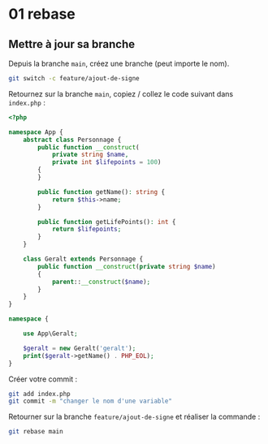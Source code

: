 # 01 rebase

## Mettre à jour sa branche

Depuis la branche `main`, créez une branche (peut importe le nom).

```bash
git switch -c feature/ajout-de-signe
```

Retournez sur la branche `main`, copiez / collez le code suivant dans `index.php` :

```php
<?php

namespace App {
    abstract class Personnage {
        public function __construct(
            private string $name,
            private int $lifepoints = 100)
        {
        }

        public function getName(): string {
            return $this->name;
        }

        public function getLifePoints(): int {
            return $lifepoints;
        }
    }

    class Geralt extends Personnage {
        public function __construct(private string $name)
        {
            parent::__construct($name);
        }
    }
}

namespace {

    use App\Geralt;

    $geralt = new Geralt('geralt');
    print($geralt->getName() . PHP_EOL);
}
```

Créer votre commit :


```bash
git add index.php
git commit -m "changer le nom d'une variable"
```

Retourner sur la branche `feature/ajout-de-signe` et réaliser la commande :

```bash
git rebase main
```
